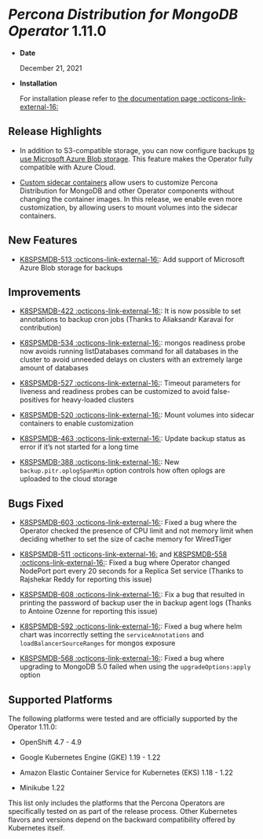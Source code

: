 # *Percona Distribution for MongoDB Operator* 1.11.0


* **Date**

    December 21, 2021



* **Installation**

    For installation please refer to [the documentation page  :octicons-link-external-16:](https://www.percona.com/doc/kubernetes-operator-for-psmongodb/index.html#installation)


## Release Highlights


* In addition to S3-compatible storage, you can now configure backups [to use Microsoft Azure Blob storage](../backups.md#backups-scheduled-azure). This feature makes the Operator fully compatible with Azure Cloud.


* [Custom sidecar containers](../sidecar.md#operator-sidecar) allow users to customize Percona Distribution for MongoDB and other Operator components without changing the container images. In this release, we enable even more customization, by allowing users to mount volumes into the sidecar containers.

## New Features


* [K8SPSMDB-513  :octicons-link-external-16:](https://jira.percona.com/browse/K8SPSMDB-513): Add support of Microsoft Azure Blob storage for backups

## Improvements


* [K8SPSMDB-422  :octicons-link-external-16:](https://jira.percona.com/browse/K8SPSMDB-422): It is now possible to set annotations to backup cron jobs (Thanks to Aliaksandr Karavai for contribution)


* [K8SPSMDB-534  :octicons-link-external-16:](https://jira.percona.com/browse/K8SPSMDB-534): mongos readiness probe now avoids running listDatabases command for all databases in the cluster to avoid unneeded delays on clusters with an extremely large amount of databases


* [K8SPSMDB-527  :octicons-link-external-16:](https://jira.percona.com/browse/K8SPSMDB-527): Timeout parameters for liveness and readiness probes can be customized to avoid false-positives for heavy-loaded clusters


* [K8SPSMDB-520  :octicons-link-external-16:](https://jira.percona.com/browse/K8SPSMDB-520): Mount volumes into sidecar containers to enable customization


* [K8SPSMDB-463  :octicons-link-external-16:](https://jira.percona.com/browse/K8SPSMDB-463): Update backup status as error if it’s not started for a long time


* [K8SPSMDB-388  :octicons-link-external-16:](https://jira.percona.com/browse/K8SPSMDB-388): New `backup.pitr.oplogSpanMin` option controls how often oplogs are uploaded to the cloud storage

## Bugs Fixed


* [K8SPSMDB-603  :octicons-link-external-16:](https://jira.percona.com/browse/K8SPSMDB-603): Fixed a bug where the Operator checked the presence of CPU limit and not memory limit when deciding whether to set the size of cache memory for WiredTiger


* [K8SPSMDB-511  :octicons-link-external-16:](https://jira.percona.com/browse/K8SPSMDB-511) and [K8SPSMDB-558  :octicons-link-external-16:](https://jira.percona.com/browse/K8SPSMDB-558): Fixed a bug where Operator changed NodePort port every 20 seconds for a Replica Set service (Thanks to Rajshekar Reddy for reporting this issue)


* [K8SPSMDB-608  :octicons-link-external-16:](https://jira.percona.com/browse/K8SPSMDB-608): Fix a bug that resulted in printing the password of backup user the in backup agent logs (Thanks to Antoine Ozenne for reporting this issue)


* [K8SPSMDB-592  :octicons-link-external-16:](https://jira.percona.com/browse/K8SPSMDB-592): Fixed a bug where helm chart was incorrectly setting the `serviceAnnotations` and `loadBalancerSourceRanges` for mongos exposure


* [K8SPSMDB-568  :octicons-link-external-16:](https://jira.percona.com/browse/K8SPSMDB-568): Fixed a bug where upgrading to MongoDB 5.0 failed when using the `upgradeOptions:apply` option

## Supported Platforms

The following platforms were tested and are officially supported by the Operator 1.11.0:


* OpenShift 4.7 - 4.9


* Google Kubernetes Engine (GKE) 1.19 - 1.22


* Amazon Elastic Container Service for Kubernetes (EKS) 1.18 - 1.22


* Minikube 1.22

This list only includes the platforms that the Percona Operators are specifically tested on as part of the release process. Other Kubernetes flavors and versions depend on the backward compatibility offered by Kubernetes itself.
